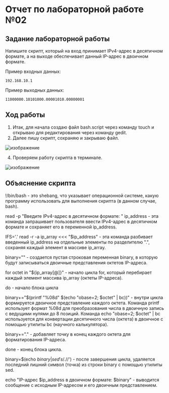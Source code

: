 # Отчет по лабораторной работе №02

## Задание лабораторной работы 
Напишите скрипт, который на вход принимает IPv4-адрес в десятичном формате, а на выходе обеспечивает данный IP-адрес в двоичном формате.

Пример входных данных:

```192.168.10.1```

Пример выходныx данных:

```11000000.10101000.00001010.00000001```
## Ход работы
1. Итак, для начала создаю файл bash.script через команду touch и открываю для редактирования через команду gedit.
2. Далее пишу скрипт, сохраняю и закрываю файл.
   
 ![изображение](https://github.com/user-attachments/assets/e29cef28-2327-4892-a746-d4269e30c0e2)
 
4. Проверяем работу скрипта в терминале.

![изображение](https://github.com/user-attachments/assets/28409935-a434-49bc-a718-818247cb0ad3)

## Объяснение скрипта

!/bin/bash - это shebang, что указывает операционной системе, какую программу использовать для выполнения скрипта (в данном случае, bash).

read -p "Введите IPv4-адрес в десятичном формате: " ip_address - эта команда запрашивает пользователя ввести IPv4-адрес в десятичном формате и сохраняет его в переменной ip_address.

IFS='.' read -r -a ip_array <<< "$ip_address" - эта команда разбивает введенный ip_address на отдельные элементы по разделителю ".", сохраняя каждый элемент в массиве ip_array.

binary="" - создается пустая строковая переменная binary, в которую будут записываться двоичные представления октетов IP-адреса.

for octet in "${ip_array[@]}" - начало цикла for, который перебирает каждый элемент массива ip_array (октеты IP-адреса).

do - начало блока цикла

binary+="$(printf "%08d" $(echo "obase=2; $octet" | bc))" - внутри цикла формируется двоичное представление каждого октета. Команда printf использует формат %08d для преобразования числа в двоичную запись с ведущими нулями до 8 позиций. Команда echo "obase=2; $octet" | bc используется для конвертации десятичного числа (октета) в двоичное с помощью утилиты bc (научного калькулятора).

binary+="." - добавляет точку в конец каждого октета для форматирования IP-адреса.

done - конец блока цикла.

binary=$(echo $binary | sed 's/.$//') - после завершения цикла, удаляется последний лишний символ (точка) из строки binary с помощью утилиты sed.

echo "IP-адрес $ip_address в двоичном формате: $binary" - выводится сообщение с исходным IP-адресом и его двоичным представлением.
